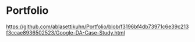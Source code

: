 # Portfolio
 
https://github.com/ablasettikuhn/Portfolio/blob/f3196bf4db73971c6e39c213f3ccae8936502523/Google-DA-Case-Study.html
